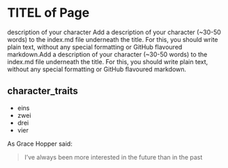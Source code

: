 # TITEL of Page 

description of your character
Add a description of your character (~30-50 words) to the index.md file underneath the title. For this, you should write plain text, without any special formatting or GitHub flavoured markdown.Add a description of your character (~30-50 words) to the index.md file underneath the title. For this, you should write plain text, without any special formatting or GitHub flavoured markdown.

## character_traits
* eins
* zwei
* drei
* vier

As Grace Hopper said:
> I’ve always been more interested in the future than in the past